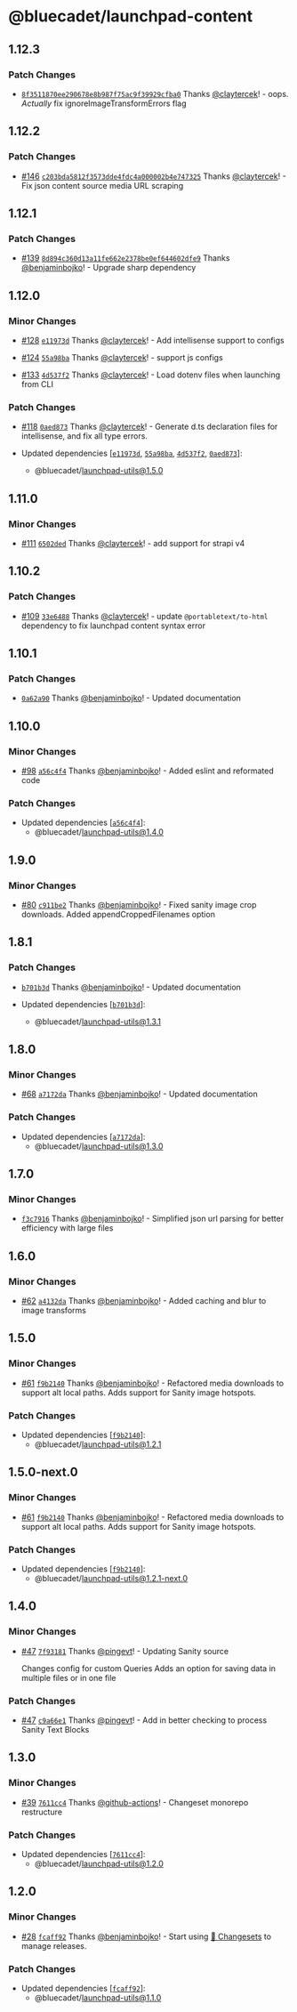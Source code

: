 # @bluecadet/launchpad-content

## 1.12.3

### Patch Changes

- [`8f3511870ee290678e8b987f75ac9f39929cfba0`](https://github.com/bluecadet/launchpad/commit/8f3511870ee290678e8b987f75ac9f39929cfba0) Thanks [@claytercek](https://github.com/claytercek)! - oops. _Actually_ fix ignoreImageTransformErrors flag

## 1.12.2

### Patch Changes

- [#146](https://github.com/bluecadet/launchpad/pull/146) [`c203bda5812f3573dde4fdc4a000002b4e747325`](https://github.com/bluecadet/launchpad/commit/c203bda5812f3573dde4fdc4a000002b4e747325) Thanks [@claytercek](https://github.com/claytercek)! - Fix json content source media URL scraping

## 1.12.1

### Patch Changes

- [#139](https://github.com/bluecadet/launchpad/pull/139) [`8d894c360d13a11fe662e2378be0ef644602dfe9`](https://github.com/bluecadet/launchpad/commit/8d894c360d13a11fe662e2378be0ef644602dfe9) Thanks [@benjaminbojko](https://github.com/benjaminbojko)! - Upgrade sharp dependency

## 1.12.0

### Minor Changes

- [#128](https://github.com/bluecadet/launchpad/pull/128) [`e11973d`](https://github.com/bluecadet/launchpad/commit/e11973d902f90ef3b94d7e29af23ea766301fc72) Thanks [@claytercek](https://github.com/claytercek)! - Add intellisense support to configs

- [#124](https://github.com/bluecadet/launchpad/pull/124) [`55a98ba`](https://github.com/bluecadet/launchpad/commit/55a98ba9a2a50451fb733a0122f0054c59dc26dd) Thanks [@claytercek](https://github.com/claytercek)! - support js configs

- [#133](https://github.com/bluecadet/launchpad/pull/133) [`4d537f2`](https://github.com/bluecadet/launchpad/commit/4d537f297d9c85b22a35f406e06e15d429ca7eb1) Thanks [@claytercek](https://github.com/claytercek)! - Load dotenv files when launching from CLI

### Patch Changes

- [#118](https://github.com/bluecadet/launchpad/pull/118) [`0aed873`](https://github.com/bluecadet/launchpad/commit/0aed87333dcc3902adb077365a330a8e9190cefa) Thanks [@claytercek](https://github.com/claytercek)! - Generate d.ts declaration files for intellisense, and fix all type errors.

- Updated dependencies [[`e11973d`](https://github.com/bluecadet/launchpad/commit/e11973d902f90ef3b94d7e29af23ea766301fc72), [`55a98ba`](https://github.com/bluecadet/launchpad/commit/55a98ba9a2a50451fb733a0122f0054c59dc26dd), [`4d537f2`](https://github.com/bluecadet/launchpad/commit/4d537f297d9c85b22a35f406e06e15d429ca7eb1), [`0aed873`](https://github.com/bluecadet/launchpad/commit/0aed87333dcc3902adb077365a330a8e9190cefa)]:
  - @bluecadet/launchpad-utils@1.5.0

## 1.11.0

### Minor Changes

- [#111](https://github.com/bluecadet/launchpad/pull/111) [`6502ded`](https://github.com/bluecadet/launchpad/commit/6502ded3105bd803d38978758d4c3794fc54cd8c) Thanks [@claytercek](https://github.com/claytercek)! - add support for strapi v4

## 1.10.2

### Patch Changes

- [#109](https://github.com/bluecadet/launchpad/pull/109) [`33e6488`](https://github.com/bluecadet/launchpad/commit/33e648884e44ed42be5d600e1a2a9f8c183d1a3c) Thanks [@claytercek](https://github.com/claytercek)! - update `@portabletext/to-html` dependency to fix launchpad content syntax error

## 1.10.1

### Patch Changes

- [`0a62a90`](https://github.com/bluecadet/launchpad/commit/0a62a9083b80eec5587c3ea5c465672c2e041282) Thanks [@benjaminbojko](https://github.com/benjaminbojko)! - Updated documentation

## 1.10.0

### Minor Changes

- [#98](https://github.com/bluecadet/launchpad/pull/98) [`a56c4f4`](https://github.com/bluecadet/launchpad/commit/a56c4f42e1ade3513783b7ccab3d8ff979f5deee) Thanks [@benjaminbojko](https://github.com/benjaminbojko)! - Added eslint and reformated code

### Patch Changes

- Updated dependencies [[`a56c4f4`](https://github.com/bluecadet/launchpad/commit/a56c4f42e1ade3513783b7ccab3d8ff979f5deee)]:
  - @bluecadet/launchpad-utils@1.4.0

## 1.9.0

### Minor Changes

- [#80](https://github.com/bluecadet/launchpad/pull/80) [`c911be2`](https://github.com/bluecadet/launchpad/commit/c911be2b406d8ff9d6fbc7d17d16af24af26f58a) Thanks [@benjaminbojko](https://github.com/benjaminbojko)! - Fixed sanity image crop downloads. Added appendCroppedFilenames option

## 1.8.1

### Patch Changes

- [`b701b3d`](https://github.com/bluecadet/launchpad/commit/b701b3db5b7177393a5dd0b53c8dcac82f0994e3) Thanks [@benjaminbojko](https://github.com/benjaminbojko)! - Updated documentation

- Updated dependencies [[`b701b3d`](https://github.com/bluecadet/launchpad/commit/b701b3db5b7177393a5dd0b53c8dcac82f0994e3)]:
  - @bluecadet/launchpad-utils@1.3.1

## 1.8.0

### Minor Changes

- [#68](https://github.com/bluecadet/launchpad/pull/68) [`a7172da`](https://github.com/bluecadet/launchpad/commit/a7172dad86b0f8ab479128b013593e13f36cb0e3) Thanks [@benjaminbojko](https://github.com/benjaminbojko)! - Updated documentation

### Patch Changes

- Updated dependencies [[`a7172da`](https://github.com/bluecadet/launchpad/commit/a7172dad86b0f8ab479128b013593e13f36cb0e3)]:
  - @bluecadet/launchpad-utils@1.3.0

## 1.7.0

### Minor Changes

- [`f3c7916`](https://github.com/bluecadet/launchpad/commit/f3c79169001dd157c7e3bce24da41409a3906d53) Thanks [@benjaminbojko](https://github.com/benjaminbojko)! - Simplified json url parsing for better efficiency with large files

## 1.6.0

### Minor Changes

- [#62](https://github.com/bluecadet/launchpad/pull/62) [`a4132da`](https://github.com/bluecadet/launchpad/commit/a4132da0187f669ad95251e2f3903229e87d6123) Thanks [@benjaminbojko](https://github.com/benjaminbojko)! - Added caching and blur to image transforms

## 1.5.0

### Minor Changes

- [#61](https://github.com/bluecadet/launchpad/pull/61) [`f9b2140`](https://github.com/bluecadet/launchpad/commit/f9b21407af6d4f874473eed860e7a925475b7e41) Thanks [@benjaminbojko](https://github.com/benjaminbojko)! - Refactored media downloads to support alt local paths. Adds support for Sanity image hotspots.

### Patch Changes

- Updated dependencies [[`f9b2140`](https://github.com/bluecadet/launchpad/commit/f9b21407af6d4f874473eed860e7a925475b7e41)]:
  - @bluecadet/launchpad-utils@1.2.1

## 1.5.0-next.0

### Minor Changes

- [#61](https://github.com/bluecadet/launchpad/pull/61) [`f9b2140`](https://github.com/bluecadet/launchpad/commit/f9b21407af6d4f874473eed860e7a925475b7e41) Thanks [@benjaminbojko](https://github.com/benjaminbojko)! - Refactored media downloads to support alt local paths. Adds support for Sanity image hotspots.

### Patch Changes

- Updated dependencies [[`f9b2140`](https://github.com/bluecadet/launchpad/commit/f9b21407af6d4f874473eed860e7a925475b7e41)]:
  - @bluecadet/launchpad-utils@1.2.1-next.0

## 1.4.0

### Minor Changes

- [#47](https://github.com/bluecadet/launchpad/pull/47) [`7f93181`](https://github.com/bluecadet/launchpad/commit/7f9318171c7d44ef812243454608d75810895d14) Thanks [@pingevt](https://github.com/pingevt)! - Updating Sanity source

  Changes config for custom Queries
  Adds an option for saving data in multiple files or in one file

### Patch Changes

- [#47](https://github.com/bluecadet/launchpad/pull/47) [`c9a66e1`](https://github.com/bluecadet/launchpad/commit/c9a66e1416d49c1447d010ab08b3de9c45b4e0a0) Thanks [@pingevt](https://github.com/pingevt)! - Add in better checking to process Sanity Text Blocks

## 1.3.0

### Minor Changes

- [#39](https://github.com/bluecadet/launchpad/pull/39) [`7611cc4`](https://github.com/bluecadet/launchpad/commit/7611cc40742bf32012d5ce6dd5da155644ba0e23) Thanks [@github-actions](https://github.com/apps/github-actions)! - Changeset monorepo restructure

### Patch Changes

- Updated dependencies [[`7611cc4`](https://github.com/bluecadet/launchpad/commit/7611cc40742bf32012d5ce6dd5da155644ba0e23)]:
  - @bluecadet/launchpad-utils@1.2.0

## 1.2.0

### Minor Changes

- [#28](https://github.com/bluecadet/launchpad/pull/28) [`fcaff92`](https://github.com/bluecadet/launchpad/commit/fcaff9254f86b4313f9a1a737b19c26cc0839dfc) Thanks [@benjaminbojko](https://github.com/benjaminbojko)! - Start using [🦋 Changesets](https://github.com/changesets/changesets) to manage releases.

### Patch Changes

- Updated dependencies [[`fcaff92`](https://github.com/bluecadet/launchpad/commit/fcaff9254f86b4313f9a1a737b19c26cc0839dfc)]:
  - @bluecadet/launchpad-utils@1.1.0
